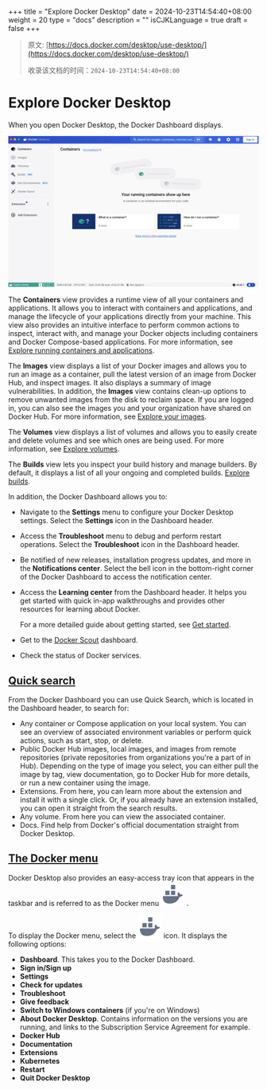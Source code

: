 +++
title = "Explore Docker Desktop"
date = 2024-10-23T14:54:40+08:00
weight = 20
type = "docs"
description = ""
isCJKLanguage = true
draft = false
+++

> 原文: [https://docs.docker.com/desktop/use-desktop/](https://docs.docker.com/desktop/use-desktop/)
>
> 收录该文档的时间：`2024-10-23T14:54:40+08:00`

# Explore Docker Desktop

When you open Docker Desktop, the Docker Dashboard displays.

![Docker Dashboard on Containers view](_index_img/dashboard.webp)

The **Containers** view provides a runtime view of all your containers and applications. It allows you to interact with containers and applications, and manage the lifecycle of your applications directly from your machine. This view also provides an intuitive interface to perform common actions to inspect, interact with, and manage your Docker objects including containers and Docker Compose-based applications. For more information, see [Explore running containers and applications](https://docs.docker.com/desktop/use-desktop/container/).

The **Images** view displays a list of your Docker images and allows you to run an image as a container, pull the latest version of an image from Docker Hub, and inspect images. It also displays a summary of image vulnerabilities. In addition, the **Images** view contains clean-up options to remove unwanted images from the disk to reclaim space. If you are logged in, you can also see the images you and your organization have shared on Docker Hub. For more information, see [Explore your images](https://docs.docker.com/desktop/use-desktop/images/).

The **Volumes** view displays a list of volumes and allows you to easily create and delete volumes and see which ones are being used. For more information, see [Explore volumes](https://docs.docker.com/desktop/use-desktop/volumes/).

The **Builds** view lets you inspect your build history and manage builders. By default, it displays a list of all your ongoing and completed builds. [Explore builds](https://docs.docker.com/desktop/use-desktop/builds/).

In addition, the Docker Dashboard allows you to:

- Navigate to the **Settings** menu to configure your Docker Desktop settings. Select the **Settings** icon in the Dashboard header.

- Access the **Troubleshoot** menu to debug and perform restart operations. Select the **Troubleshoot** icon in the Dashboard header.

- Be notified of new releases, installation progress updates, and more in the **Notifications center**. Select the bell icon in the bottom-right corner of the Docker Dashboard to access the notification center.

- Access the **Learning center** from the Dashboard header. It helps you get started with quick in-app walkthroughs and provides other resources for learning about Docker.

  For a more detailed guide about getting started, see [Get started](https://docs.docker.com/get-started/introduction/).

- Get to the [Docker Scout](https://docs.docker.com/scout/) dashboard.

- Check the status of Docker services.

## [Quick search](https://docs.docker.com/desktop/use-desktop/#quick-search)

From the Docker Dashboard you can use Quick Search, which is located in the Dashboard header, to search for:

- Any container or Compose application on your local system. You can see an overview of associated environment variables or perform quick actions, such as start, stop, or delete.
- Public Docker Hub images, local images, and images from remote repositories (private repositories from organizations you're a part of in Hub). Depending on the type of image you select, you can either pull the image by tag, view documentation, go to Docker Hub for more details, or run a new container using the image.
- Extensions. From here, you can learn more about the extension and install it with a single click. Or, if you already have an extension installed, you can open it straight from the search results.
- Any volume. From here you can view the associated container.
- Docs. Find help from Docker's official documentation straight from Docker Desktop.

## [The Docker menu](https://docs.docker.com/desktop/use-desktop/#the-docker-menu)

Docker Desktop also provides an easy-access tray icon that appears in the taskbar and is referred to as the Docker menu ![whale menu](_index_img/whale-x.svg+xml) .

To display the Docker menu, select the ![whale menu](_index_img/whale-x.svg+xml) icon. It displays the following options:

- **Dashboard**. This takes you to the Docker Dashboard.
- **Sign in/Sign up**
- **Settings**
- **Check for updates**
- **Troubleshoot**
- **Give feedback**
- **Switch to Windows containers** (if you're on Windows)
- **About Docker Desktop**. Contains information on the versions you are running, and links to the Subscription Service Agreement for example.
- **Docker Hub**
- **Documentation**
- **Extensions**
- **Kubernetes**
- **Restart**
- **Quit Docker Desktop**
